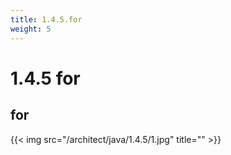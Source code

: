 ```yaml
---
title: 1.4.5.for
weight: 5
---
```

# 1.4.5 for
## for
{{< img src="/architect/java/1.4.5/1.jpg" title="" >}}